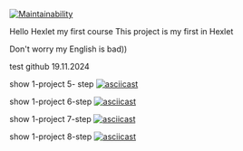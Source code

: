 [![Maintainability](https://api.codeclimate.com/v1/badges/fb65680623d9149df103/maintainability)](https://codeclimate.com/github/kazakalban/python-project-49/maintainability)


Hello Hexlet my first course
This project is my first in Hexlet 

Don't worry my English is bad))


test github 19.11.2024


show 1-project 5- step 
[![asciicast](https://asciinema.org/a/F7SH3ltXwWMXs7ckCgL1FnUWk.svg)](https://asciinema.org/a/F7SH3ltXwWMXs7ckCgL1FnUWk)

show 1-project 6-step
[![asciicast](https://asciinema.org/a/Q4BuVghsYnfT28PHk9Y2CgYm8.svg)](https://asciinema.org/a/Q4BuVghsYnfT28PHk9Y2CgYm8)

show 1-project 7-step
[![asciicast](https://asciinema.org/a/wFkOfznBENw5UeDrIbXFyTQe5.svg)](https://asciinema.org/a/wFkOfznBENw5UeDrIbXFyTQe5)

show 1-project 8-step
[![asciicast](https://asciinema.org/a/z0yPUvKqE7XhwAXtZmFuF7kAP.svg)](https://asciinema.org/a/z0yPUvKqE7XhwAXtZmFuF7kAP)